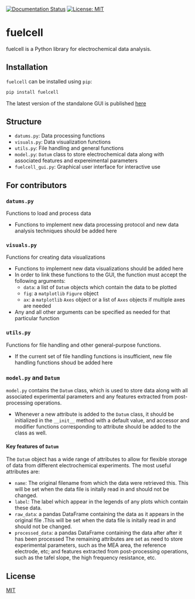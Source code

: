 [![Documentation Status](https://readthedocs.org/projects/fuelcell/badge/?version=latest)](https://fuelcell.readthedocs.io/en/latest/?badge=latest) [![License: MIT](https://img.shields.io/badge/License-MIT-yellow.svg)](https://opensource.org/licenses/MIT)

# fuelcell
fuelcell is a Python library  for electrochemical data analysis.

## Installation
`fuelcell` can be installed using `pip`:

```bash
pip install fuelcell
```
The latest version of the standalone GUI is published [here](https://drive.google.com/drive/folders/1oKhBIiCk0m0kc0RRme3VpfQP41taH4C7?usp=sharing)

##  Structure
- `datums.py`: Data processing functions
- `visuals.py`: Data visualization functions
- `utils.py`: File handling and general functions
- `model.py`:  `Datum` class to store electrochemical data along with associated features  and expereimental parameters
- `fuelcell_gui.py`: Graphical user interface for interactive use

## For contributors
### `datums.py`
Functions to load and process data
* Functions to implement new data processing protocol and new data analysis techniques should be added here 

### `visuals.py`
Functions for creating data visualizations
* Functions to implement new data visualizations  should be added here
* In order to link these functions to the GUI,  the function must accept the following arguments:
    * `data`: a list of `Datum` objects which contain the data to be plotted
    * `fig`: a `matplotlib` `Figure` object
    * `ax`: a `matplotlib` `Axes` object or a list of `Axes` objects if multiple axes are needed
* Any and all other arguments can be specified as needed for that particular function

### `utils.py`
Functions for file handling and other general-purpose functions. 
*  If the current set of file handling functions is insufficient, new file handling functions shoud be added here

###  `model.py` and `Datum`
`model.py` contains the `Datum` class, which is used to store data along with all associated experimental parameters and any features extracted from post-processing operations.
* Whenever a new attribute is added to the `Datum` class, it should be initialized in the `__init__` method with a default value, and accessor and modifier functions corresponding to attribute should be added to the class as well. 
#### Key features of `Datum`
The `Datum` object has a wide range of attributes to allow for flexible storage of data from different electrochemical experiments. The most useful attributes are:
* `name`: The original filename from which the data were retrieved this. This will be set when the data file is initally read in and should not be changed.
* `label`: The label which appear in the legends of any plots which contain these data.
*  `raw_data`: a pandas DataFrame containing the data as it appears in the original file .This will be set when the data file is initally read in and should not be changed.
*  `processed_data`: a pandas DataFrame containing the data after after it has been processed
The remaining attributes are set as need to store experimental parameters, such as the MEA area, the reference electrode, etc; and features extracted from post-processing operations, such as the tafel slope, the high frequency resistance, etc.

## License
[MIT](https://choosealicense.com/licenses/mit/) 